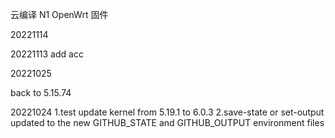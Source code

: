 云编译 N1 OpenWrt 固件

20221114   

20221113 
add  acc


20221025

back to 5.15.74



20221024
1.test update kernel from 5.19.1 to 6.0.3
2.save-state or set-output updated to the new GITHUB_STATE and GITHUB_OUTPUT environment files 
